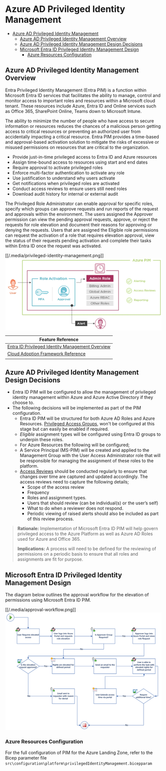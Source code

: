 # Azure AD Privileged Identity Management

- [Azure AD Privileged Identity Management](#azure-ad-privileged-identity-management)
  - [Azure AD Privileged Identity Management Overview](#azure-ad-privileged-identity-management-overview)
  - [Azure AD Privileged Identity Management Design Decisions](#azure-ad-privileged-identity-management-design-decisions)
  - [Microsoft Entra ID Privileged Identity Management Design](#microsoft-entra-id-privileged-identity-management-design)
    - [Azure Resources Configuration](#azure-resources-configuration)

## Azure AD Privileged Identity Management Overview

Entra Privileged Identity Management (Entra PIM) is a function within Microsoft Entra ID services that facilitates the ability to manage, control and monitor access to important roles and resources within a Microsoft cloud tenant. These resources include Azure, Entra ID and Online services such as Office 365, SharePoint Online, Teams down to Microsoft Intune.

The ability to minimize the number of people who have access to secure information or resources reduces the chances of a malicious person getting access to critical resources or preventing an authorized user from accidentally impacting a critical resource.
Entra PIM provides a time-based and approval-based activation solution to mitigate the risks of excessive or misused permissions on resources that are critical to the organization.

- Provide just-in-time privileged access to Entra ID and Azure resources
- Assign time-bound access to resources using start and end dates
- Require approval to activate privileged roles
- Enforce multi-factor authentication to activate any role
- Use justification to understand why users activate
- Get notifications when privileged roles are activated
- Conduct access reviews to ensure users still need roles
- Download audit history for internal or external audit

The Privileged Role Administrator can enable approval for specific roles, specify which groups can approve requests and run reports of the request and approvals within the environment. The users assigned the Approver permission can view the pending approval requests, approve, or reject the requests for role elevation and document their reasons for approving or denying the requests. Users that are assigned the Eligible role permissions can request the activation of a role that requires elevation approval, view the status of their requests pending activation and complete their tasks within Entra ID once the request was activated.

[[/.media/privileged-identity-management.png]]
![Entra ID Privileged Identity Management](../.media/privileged-identity-management.png)

| **Feature Reference**                                                                                                                                                                                                                                         |
| ------------------------------------------------------------------------------------------------------------------------------------------------------------------------------------------------------------------------------------------------------------- |
| [Entra ID Privileged Identity Management Overview](<https://docs.microsoft.com/en-us/azure/active-directory/privileged-identity-management/pim-configure#:~:text=Privileged%20Identity%20Management%20(PIM)%20is,Microsoft%20365%20or%20Microsoft%20Intune.>) |
| [Cloud Adoption Framework Reference](https://docs.microsoft.com/en-us/azure/active-directory/roles/security-planning?toc=%2Fazure%2Fcloud-adoption-framework%2Ftoc.json&bc=%2Fazure%2Fcloud-adoption-framework%2F_bread%2Ftoc.json)                           |
|                                                                                                                                                                                                                                                               |

## Azure AD Privileged Identity Management Design Decisions

- Entra ID PIM will be configured to allow the management of privileged identity management within Azure and Azure Active Directory if they choose to.
- The following decisions will be implemented as part of the PIM configuration.
  - Entra ID PIM will be structured for both Azure AD Roles and Azure Resources. [Privileged Access Groups](https://docs.microsoft.com/en-us/azure/active-directory/privileged-identity-management/groups-features), won't be configured at this stage but can easily be enabled if required.
  - _Eligible_ assignment types will be configured using Entra ID groups to underpin these roles.
  - For Azure Resources the following will be configured;
  - A Service Principal (MS-PIM) will be created and applied to the Management Group with the User Access Administrator role that will be responsible for managing the assignment of these roles to the platform.
  - [Access Reviews](https://docs.microsoft.com/en-us/azure/active-directory/privileged-identity-management/pim-perform-azure-ad-roles-and-resource-roles-review) should be conducted regularly to ensure that changes over time are captured and updated accordingly. The access reviews need to capture the following details;
    - Scope of the access review
    - Frequency
    - Roles and assignment types.
    - Users that should review (can be individual(s) or the user’s self)
    - What to do when a reviewer does not respond.
    - Periodic viewing of raised alerts should also be included as part of this review process.

> **Rationale:** Implementation of Microsoft Entra ID PIM will help govern privileged access to the Azure Platform as well as Azure AD Roles used for Azure and Office 365.
>
> **Implications:** A process will need to be defined for the reviewing of permissions on a periodic basis to ensure that all roles and assignments are fit for purpose.

## Microsoft Entra ID Privileged Identity Management Design

The diagram below outlines the approval workflow for the elevation of permissions using Microsoft Entra ID PIM.

[[/.media/approval-workflow.png]]
![Approval Workflow](../.media/approval-workflow.png)

### Azure Resources Configuration

For the full configuration of PIM for the Azure Landing Zone, refer to the Bicep parameter file `src\configuration\platform\privilegedIdentityManagement.bicepparam`
